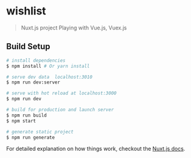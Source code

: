 # wishlist

> Nuxt.js project
Playing with Vue.js, Vuex.js
## Build Setup

``` bash
# install dependencies
$ npm install # Or yarn install

# serve dev data  localhost:3010
$ npm run dev:server

# serve with hot reload at localhost:3000
$ npm run dev

# build for production and launch server
$ npm run build
$ npm start

# generate static project
$ npm run generate
```

For detailed explanation on how things work, checkout the [Nuxt.js docs](https://github.com/nuxt/nuxt.js).
